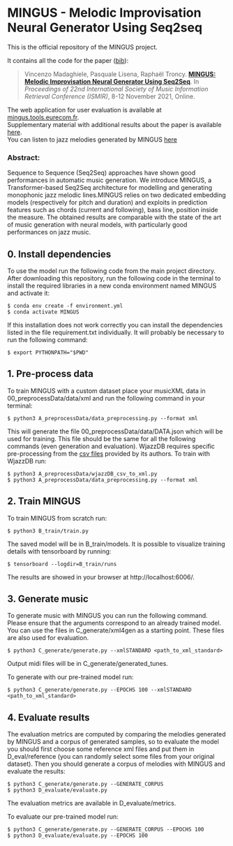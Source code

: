 # MINGUS - Melodic Improvisation Neural Generator Using Seq2seq

This is the official repository of the MINGUS project.

It contains all the code for the paper ([bib](./mingus.bib)):

> Vincenzo Madaghiele, Pasquale Lisena, Raphaël Troncy.
> [**MINGUS: Melodic Improvisation Neural Generator Using Seq2Seq**](https://github.com/vincenzomadaghiele/MINGUS/blob/master/E_docs/MINGUS_ISMIR21.pdf).
> In _Proceedings of 22nd International Society of Music Information Retrieval Conference (ISMIR)_, 8-12 November 2021, Online.

The web application for user evaluation is available at [mingus.tools.eurecom.fr](https://mingus.tools.eurecom.fr/).  
Supplementary material with additional results about the paper is available [here](https://github.com/vincenzomadaghiele/MINGUS/blob/master/E_docs/Supplementary_material_MINGUS_ISMIR21.pdf).  
You can listen to jazz melodies generated by MINGUS [here](https://github.com/vincenzomadaghiele/MINGUS/tree/master/E_docs/melodies)   

### Abstract:
Sequence to Sequence (Seq2Seq) approaches have shown good performances in automatic music generation. We introduce MINGUS, a Transformer-based Seq2Seq architecture for modelling and generating monophonic jazz melodic lines.MINGUS relies on two dedicated embedding models (respectively for pitch and duration) and exploits in prediction features such as chords (current and following), bass line, position inside the measure. The obtained results are comparable with the state of the art of music generation with neural models, with particularly good performances on jazz music.

## 0. Install dependencies
To use the model run the following code from the main project directory.
After downloading this repository, run the following code in the terminal to install the required libraries in a new conda environment named MINGUS and activate it:
```
$ conda env create -f environment.yml
$ conda activate MINGUS
```
If this installation does not work correctly you can install the dependencies listed in the file requirement.txt individually.
It will probably be necessary to run the following command:
```
$ export PYTHONPATH="$PWD"
```

## 1. Pre-process data
To train MINGUS with a custom dataset place your musicXML data in 00_preprocessData/data/xml and run the following command in your terminal:
```
$ python3 A_preprocessData/data_preprocessing.py --format xml
```
This will generate the file 00_preprocessData/data/DATA.json which will be used for training. This file should be the same for all the following commands (even generation and evaluation).
WjazzDB requires specific pre-processing from the [csv files](http://mir.audiolabs.uni-erlangen.de/jazztube/downloads) provided by its authors. To train with WjazzDB run:
```
$ python3 A_preprocessData/wjazzDB_csv_to_xml.py
$ python3 A_preprocessData/data_preprocessing.py --format xml
```

## 2. Train MINGUS
To train MINGUS from scratch run:
```
$ python3 B_train/train.py
```
The saved model will be in B_train/models. It is possible to visualize training details with tensorboard by running:
```
$ tensorboard --logdir=B_train/runs
```
The results are showed in your browser at http://localhost:6006/.

## 3. Generate music
To generate music with MINGUS you can run the following command. Please ensure that the arguments correspond to an already trained model. You can use the files in C_generate/xml4gen as a starting point. These files are also used for evaluation.
```
$ python3 C_generate/generate.py --xmlSTANDARD <path_to_xml_standard>
```
Output midi files will be in C_generate/generated_tunes.

To generate with our pre-trained model run:
```
$ python3 C_generate/generate.py --EPOCHS 100 --xmlSTANDARD <path_to_xml_standard>
```

## 4. Evaluate results
The evaluation metrics are computed by comparing the melodies generated by MINGUS and a corpus of generated samples, so to evaluate the model you should first choose some reference xml files and put them in D_eval/reference (you can randomly select some files from your original dataset). Then you should generate a corpus of melodies with MINGUS and evaluate the results:
```
$ python3 C_generate/generate.py --GENERATE_CORPUS
$ python3 D_evaluate/evaluate.py
```
The evaluation metrics are available in D_evaluate/metrics.

To evaluate our pre-trained model run:
```
$ python3 C_generate/generate.py --GENERATE_CORPUS --EPOCHS 100
$ python3 D_evaluate/evaluate.py --EPOCHS 100
```
